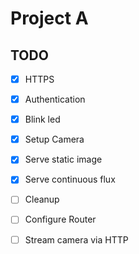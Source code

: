 # Project A

## TODO

- [x] HTTPS
- [X] Authentication
- [x] Blink led 
- [x] Setup Camera
- [x] Serve static image
- [x] Serve continuous flux
- [ ] Cleanup
- [ ] Configure Router
- [ ] Stream camera via HTTP

